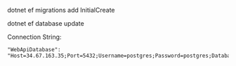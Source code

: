 dotnet ef migrations add InitialCreate

dotnet ef database update


Connection String:

    "WebApiDatabase": "Host=34.67.163.35;Port=5432;Username=postgres;Password=postgres;Database=postgres;"